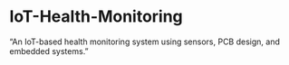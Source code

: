 # IoT-Health-Monitoring
“An IoT-based health monitoring system using sensors, PCB design, and embedded systems.”
